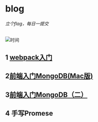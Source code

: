 # blog

###### 立个flag，每日一提交
![时间](https://github.com/pluckychuang/blog/blob/master/doc/img/time_flag.png?raw=true)

## 1 [webpack入门](https://github.com/pluckychuang/blog/blob/master/doc/webpack%E5%85%A5%E9%97%A8.md)

## 2[前端入门MongoDB(Mac版)](https://github.com/pluckychuang/blog/blob/master/doc/%E6%95%B0%E6%8D%AE%E5%BA%93.md)

## 3[前端入门MongoDB（二）](https://github.com/pluckychuang/blog/blob/master/doc/%E5%89%8D%E7%AB%AF%E5%85%A5%E9%97%A8MongoDB%EF%BC%88%E4%BA%8C%EF%BC%89.md)
## 4 手写Promese
